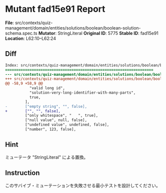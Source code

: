 # Mutant fad15e91 Report

**File**: src/contexts/quiz-management/domain/entities/solutions/boolean/boolean-solution-schema.spec.ts
**Mutator**: StringLiteral
**Original ID**: 5775
**Stable ID**: fad15e91
**Location**: L62:10–L62:24

## Diff

```diff
Index: src/contexts/quiz-management/domain/entities/solutions/boolean/boolean-solution-schema.spec.ts
===================================================================
--- src/contexts/quiz-management/domain/entities/solutions/boolean/boolean-solution-schema.spec.ts	original
+++ src/contexts/quiz-management/domain/entities/solutions/boolean/boolean-solution-schema.spec.ts	mutated #5775
@@ -58,9 +58,9 @@
           "valid long id",
           "solution-very-long-identifier-with-many-parts",
           true,
         ],
-        ["empty string", "", false],
+        ["", "", false],
         ["only whitespace", "   ", true],
         ["null value", null, false],
         ["undefined value", undefined, false],
         ["number", 123, false],
```

## Hint

ミューテータ "StringLiteral" による置換。

## Instruction

このサバイブ・ミューテーションを失敗させる最小テストを設計してください。
